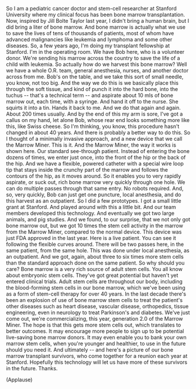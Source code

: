 
So I am a pediatric cancer doctor
and stem-cell researcher at Stanford University
where my clinical focus has been bone marrow transplantation.
Now, inspired by Jill Bolte Taylor last year,
I didn&#39;t bring a human brain,
but I did bring a liter of bone marrow.
And bone marrow is actually what we use
to save the lives of tens of thousands of patients,
most of whom have advanced malignancies like leukemia and lymphoma
and some other diseases.
So, a few years ago, I&#39;m doing my transplant fellowship at Stanford.
I&#39;m in the operating room. We have Bob here,
who is a volunteer donor.
We&#39;re sending his marrow across the country to save the life
of a child with leukemia.
So actually how do we harvest this bone marrow?
Well we have a whole O.R. team, general anesthesia, nurses,
and another doctor across from me.
Bob&#39;s on the table, and we take this sort of small needle,
you know, not too big.
And the way we do this is we basically
place this through the soft tissue,
and kind of punch it into the hard bone,
into the tuchus -- that&#39;s a technical term --
and aspirate about 10 mls of bone marrow out,
each time, with a syringe.
And hand it off to the nurse. She squirts it into a tin.
Hands it back to me. And we do that again and again.
About 200 times usually.
And by the end of this my arm is sore, I&#39;ve got a callus on my hand,
let alone Bob,
whose rear end looks something more like this,
like Swiss cheese.
So I&#39;m thinking, you know, this procedure hasn&#39;t changed in about 40 years.
And there is probably a better way to do this.
So I thought of a minimally invasive approach,
and a new device that we call the Marrow Miner.
This is it.
And the Marrow Miner, the way it works is shown here.
Our standard see-through patient.
Instead of entering the bone dozens of times,
we enter just once, into the front of the hip or the back of the hip.
And we have a flexible, powered catheter
with a special wire loop tip that stays inside the crunchy part of the marrow
and follows the contours of the hip, as it moves around.
So it enables you to very rapidly aspirate,
or suck out, rich bone marrow very quickly through one hole.
We can do multiple passes through that same entry.
No robots required.
And, so, very quickly, Bob can just get one puncture, local anesthesia,
and do this harvest as an outpatient.
So I did a few prototypes. I got a small little grant at Stanford.
And played around with this a little bit.
And our team members developed this technology.
And eventually we got two large animals, and pig studies.
And we found, to our surprise, that we not only got bone marrow out,
but we got 10 times the stem cell activity
in the marrow from the Marrow Miner, compared to the normal device.
This device was just FDA approved in the last year.
Here is a live patient. You can see it following the flexible curves around.
There will be two passes here, in the same patient, from the same hole.
This was done under local anesthesia, as an outpatient.
And we got, again, about three to six times more stem cells
than the standard approach done on the same patient.
So why should you care? Bone marrow is a very rich source of adult stem cells.
You all know about embryonic stem cells.
They&#39;ve got great potential but haven&#39;t yet entered clinical trials.
Adult stem cells are throughout our body,
including the blood-forming stem cells in our bone marrow,
which we&#39;ve been using as a form of stem-cell therapy
for over 40 years.
In the last decade there&#39;s been an explosion of use
of bone marrow stem cells to treat the patient&#39;s other diseases
such as heart disease, vascular disease,
orthopedics, tissue engineering,
even in neurology to treat Parkinson&#39;s
and diabetes.
We&#39;ve just come out, we&#39;re commercializing, this year,
generation 2.0 of the Marrow Miner.
The hope is that this gets more stem cells out,
which translates to better outcomes.
It may encourage more people to sign up to be
potential live-saving bone marrow donors.
It may even enable you to bank
your own marrow stem cells, when you&#39;re younger and healthier,
to use in the future should you need it.
And ultimately -- and here&#39;s a picture of our
bone marrow transplant survivors,
who come together for a reunion each year at Stanford.
Hopefully this technology will let us
have more of these survivors in the future.
Thanks.

(Applause)

